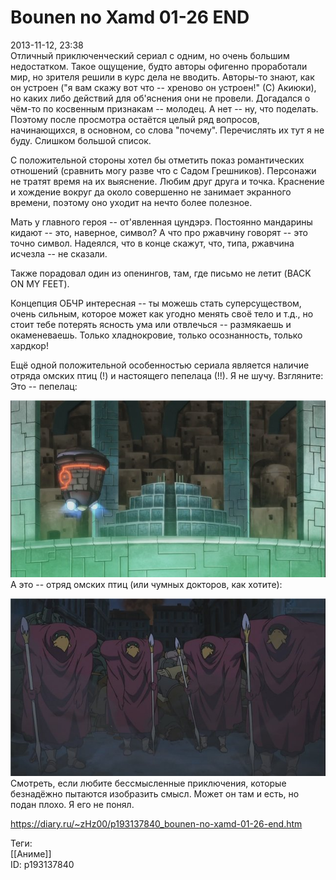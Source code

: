 Bounen no Xamd 01-26 END
=========================

   
 2013-11-12, 23:38   
  Отличный приключенческий сериал с одним, но очень большим недостатком. Такое ощущение, будто авторы офигенно проработали мир, но зрителя решили в курс дела не вводить. Авторы-то знают, как он устроен ("я вам скажу вот что -- хреново он устроен!" (С) Акиюки), но каких либо действий для об'яснения они не провели. Догадался о чём-то по косвенным признакам -- молодец. А нет -- ну, что поделать. Поэтому после просмотра остаётся целый ряд вопросов, начинающихся, в основном, со слова "почему". Перечислять их тут я не буду. Слишком большой список.   
   
 С положительной стороны хотел бы отметить показ романтических отношений (сравнить могу разве что с Садом Грешников). Персонажи не тратят время на их выяснение. Любим друг друга и точка. Краснение и хождение вокруг да около совершенно не занимает экранного времени, поэтому оно уходит на нечто более полезное.   
   
 Мать у главного героя -- от'явленная цундэрэ. Постоянно мандарины кидают -- это, наверное, символ? А что про ржавчину говорят -- это точно символ. Надеялся, что в конце скажут, что, типа, ржавчина исчезла -- не сказали.   
   
 Также порадовал один из опенингов, там, где письмо не летит (BACK ON MY FEET).   
   
 Концепция ОБЧР интересная -- ты можешь стать суперсуществом, очень сильным, которое может как угодно менять своё тело и т.д., но стоит тебе потерять ясность ума или отвлечься -- размякаешь и окаменеваешь. Только хладнокровие, только осознанность, только хардкор!   
   
 Ещё одной положительной особенностью сериала является наличие отряда омских птиц (!) и настоящего пепелаца (!!). Я не шучу. Взгляните:   
 Это -- пепелац:   
   
   [![](pics/47379628c4c3t.jpg)](http://s020.radikal.ru/i718/1311/0f/47379628c4c3.png)     
 А это -- отряд омских птиц (или чумных докторов, как хотите):   
   
   [![](pics/2aaf04069e6ct.jpg)](http://i062.radikal.ru/1311/53/2aaf04069e6c.png)     
 Смотреть, если любите бессмысленные приключения, которые безнадёжно пытаются изобразить смысл. Может он там и есть, но подан плохо. Я его не понял.   
    
 <https://diary.ru/~zHz00/p193137840_bounen-no-xamd-01-26-end.htm>   
   
 Теги:   
 [[Аниме]]   
 ID: p193137840